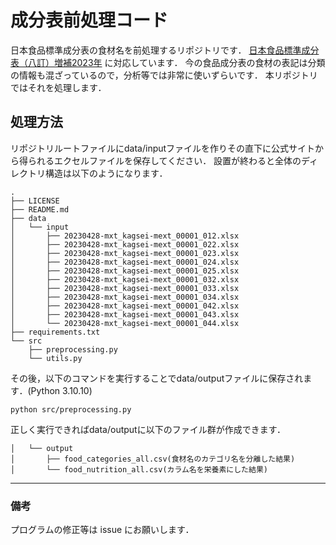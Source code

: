 # 成分表前処理コード
日本食品標準成分表の食材名を前処理するリポジトリです．
[日本食品標準成分表（八訂）増補2023年](https://www.mext.go.jp/a_menu/syokuhinseibun/mext_00001.html) に対応しています．
今の食品成分表の食材の表記は分類の情報も混ざっているので，分析等では非常に使いずらいです．
本リポジトリではそれを処理します．

## 処理方法
リポジトリルートファイルにdata/inputファイルを作りその直下に公式サイトから得られるエクセルファイルを保存してください．
設置が終わると全体のディレクトリ構造は以下のようになります．
```
.
├── LICENSE
├── README.md
├── data
│   └── input
│       ├── 20230428-mxt_kagsei-mext_00001_012.xlsx
│       ├── 20230428-mxt_kagsei-mext_00001_022.xlsx
│       ├── 20230428-mxt_kagsei-mext_00001_023.xlsx
│       ├── 20230428-mxt_kagsei-mext_00001_024.xlsx
│       ├── 20230428-mxt_kagsei-mext_00001_025.xlsx
│       ├── 20230428-mxt_kagsei-mext_00001_032.xlsx
│       ├── 20230428-mxt_kagsei-mext_00001_033.xlsx
│       ├── 20230428-mxt_kagsei-mext_00001_034.xlsx
│       ├── 20230428-mxt_kagsei-mext_00001_042.xlsx
│       ├── 20230428-mxt_kagsei-mext_00001_043.xlsx
│       └── 20230428-mxt_kagsei-mext_00001_044.xlsx
├── requirements.txt
└── src
    ├── preprocessing.py
    └── utils.py
```

その後，以下のコマンドを実行することでdata/outputファイルに保存されます．(Python 3.10.10)

```
python src/preprocessing.py
```

正しく実行できればdata/outputに以下のファイル群が作成できます．
```
│   └── output
│       ├── food_categories_all.csv(食材名のカテゴリ名を分離した結果)
│       └── food_nutrition_all.csv(カラム名を栄養素にした結果)
```

---
### 備考
プログラムの修正等は issue にお願いします．
